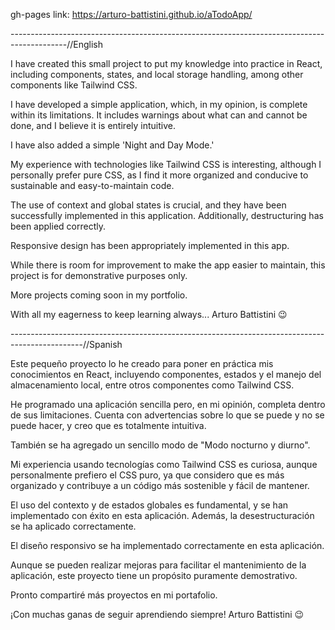 
gh-pages link: https://arturo-battistini.github.io/aTodoApp/

--------------------------------------------------------------------------------------------//English

I have created this small project to put my knowledge into practice in React, including components, states, and local storage handling, among other components like Tailwind CSS.

I have developed a simple application, which, in my opinion, is complete within its limitations. It includes warnings about what can and cannot be done, and I believe it is entirely intuitive.

I have also added a simple 'Night and Day Mode.'

My experience with technologies like Tailwind CSS is interesting, although I personally prefer pure CSS, as I find it more organized and conducive to sustainable and easy-to-maintain code.

The use of context and global states is crucial, and they have been successfully implemented in this application. Additionally, destructuring has been applied correctly.

Responsive design has been appropriately implemented in this app.

While there is room for improvement to make the app easier to maintain, this project is for demonstrative purposes only.

More projects coming soon in my portfolio.

With all my eagerness to keep learning always...
Arturo Battistini 😉

------------------------------------------------------------------------------------------------//Spanish

Este pequeño proyecto lo he creado para poner en práctica mis conocimientos en React, incluyendo componentes, estados y el manejo del almacenamiento local, entre otros componentes como Tailwind CSS.

He programado una aplicación sencilla pero, en mi opinión, completa dentro de sus limitaciones. Cuenta con advertencias sobre lo que se puede y no se puede hacer, y creo que es totalmente intuitiva.

También se ha agregado un sencillo modo de "Modo nocturno y diurno".

Mi experiencia usando tecnologías como Tailwind CSS es curiosa, aunque personalmente prefiero el CSS puro, ya que considero que es más organizado y contribuye a un código más sostenible y fácil de mantener.

El uso del contexto y de estados globales es fundamental, y se han implementado con éxito en esta aplicación. Además, la desestructuración se ha aplicado correctamente.

El diseño responsivo se ha implementado correctamente en esta aplicación.

Aunque se pueden realizar mejoras para facilitar el mantenimiento de la aplicación, este proyecto tiene un propósito puramente demostrativo.

Pronto compartiré más proyectos en mi portafolio.

¡Con muchas ganas de seguir aprendiendo siempre!
Arturo Battistini 😉

